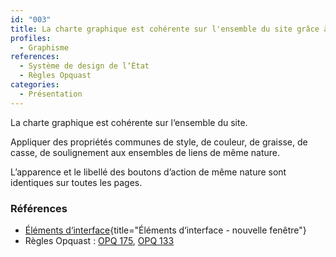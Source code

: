 ```yaml
---
id: "003"
title: La charte graphique est cohérente sur l'ensemble du site grâce à une bonne utilisation du Système de Design de l‘État et de la marque de l‘État
profiles:
  - Graphisme
references:
  - Système de design de l‘État
  - Règles Opquast
categories:
  - Présentation
---
```


La charte graphique est cohérente sur l‘ensemble du site.

Appliquer des propriétés communes de style, de couleur, de graisse, de casse, de soulignement aux ensembles de liens de même nature.

L’apparence et le libellé des boutons d’action de même nature sont identiques sur toutes les pages.

### Références

* [Éléments d‘interface](https://www.systeme-de-design.gouv.fr/elements-d-interface){title="Éléments d‘interface - nouvelle fenêtre"}
*   Règles Opquast : [OPQ 175](https://checklists.opquast.com/fr/assurance-qualite-web/la-charte-graphique-est-coherente-sur-lensemble-du-site), [OPQ 133](https://checklists.opquast.com/fr/assurance-qualite-web/les-liens-de-meme-nature-ont-des-couleurs-des-formes-et-des-comportements-identiques-sur-toutes-les-pages)